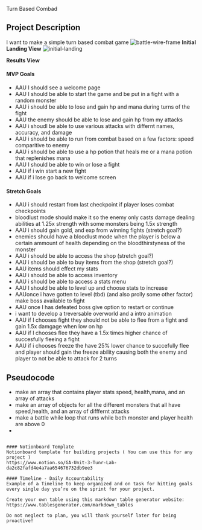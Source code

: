 
Turn Based Combad
## Project Description 
I want to make a simple turn based combat game
![battle-wire-frame](./assets/battle.jpeg)
**Initial Landing View**
![initial-landing](./assets/landing-page.jpeg)

**Results View**

#### MVP Goals
- AAU I should see a welcome page
- AAU I should be able to start the game and be put in a fight with a random monster
- AAU i should be able to lose and gain hp and mana during turns of the fight
- AAU the enemy should be able to lose and gain hp from my attacks
- AAU i  shoudl be able to use various attacks with differnt names, accuracy, and damage 
- AAU i  should be able to run from combat based on a few factors: speed comparitive to enemy  
- AAU i should be able to use a hp potion that heals me or a mana potion that replenishes mana
- AAU I should be able to win or lose a fight
- AAU if i win start a new fight
- AAU if i lose go back to welcome screen
#### Stretch Goals
- AAU i  should restart from last checkpoint if player loses combat checkpoints 
- bloodlust mode should make it so the enemy only casts damage dealing abilities at 1.25x strength with some monsters being 1.5x strength 
- AAU i  should gain gold, and exp from winning fights (stretch goal?)
- enemies should have a bloodlust mode when the player is below a certain ammount of health depending on the bloodthirstyness of the monster
- AAU i  should be able to access the shop (stretch goal?)
- AAU i  should be able to buy items from the shop (stretch goal?)
- AAU items should effect my stats 
- AAU i should be able to access inventory
- AAU i should be able to access a stats menu 
- AAU I should be able to level up and choose stats to increase 
- AAUonce i have gotten to level (tbd) (and also prolly some other factor) make boss available to fight
- AAU once I has defeated boss give option to restart or continue 
- i want to develop a treversable overworld and a intro animation
- AAU if I chooses fight they should not be able to flee from a fight and gain 1.5x damgage when low on hp
- AAU if I chooses flee they have a 1.5x times higher chance of succesfully fleeing a fight
- AAU if i chooses freeze the have 25% lower chance to succefully flee and player should gain the freeze ability causing both the enemy and player to not be able to attack for 2 turns
## Pseudocode
- make an array that contains player stats speed, health,mana, and an array of attacks 
- make an array of objects for all the different monsters that all have speed,health, and an array of difffernt attacks
- make a battle while loop that runs while both monster and player health are above 0
- 


```

#### Notionboard Template
Notionboard template for building projects ( You can use this for any project )
https://www.notion.so/GA-Unit-3-Tunr-Lab-da2c82fafd4e4a7aa654676732db9ee3

#### Timeline - Daily Accountability
Example of a Timeline to keep organized and on task for hitting goals every single day you’re on the sprint for your project.

Create your own table using this markdown table generator website:
https://www.tablesgenerator.com/markdown_tables

Do not neglect to plan, you will thank yourself later for being proactive!